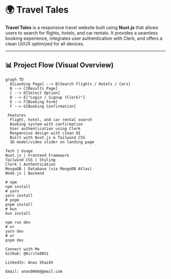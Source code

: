 # 🌍 Travel Tales

**Travel Tales** is a responsive travel website built using **Nuxt.js** that allows users to search for flights, hotels, and car rentals. It provides a seamless booking experience, integrates user authentication with Clerk, and offers a clean UI/UX optimized for all devices.

---

## 📊 Project Flow (Visual Overview)

```mermaid
graph TD
  A[Landing Page] --> B[Search Flights / Hotels / Cars]
  B --> C[Results Page]
  C --> D[Select Option]
  D --> E["Login / Signup (Clerk)"]
  E --> F[Booking Form]
  F --> G[Booking Confirmation]

 Features
  Flight, hotel, and car rental search
  Booking system with confirmation
  User authentication using Clerk
  Responsive design with clean UI
  Built with Nuxt.js & Tailwind CSS
  3D model/video slider on landing page

Tech | Usage
Nuxt.js | Frontend Framework
Tailwind CSS | Styling
Clerk | Authentication
MongoDB | Database (via MongoDB Atlas)
Node.js | Backend 

# npm
npm install
# yarn
yarn install
# pnpm
pnpm install
# bun
bun install

npm run dev
# or
yarn dev
# or
pnpm dev

Connect with Me
GitHub: @Kirito0051

LinkedIn: Anas Shaikh

Email: anas0066@gmail.com
